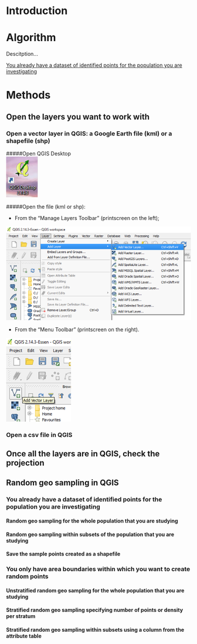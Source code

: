 # Introduction




# Algorithm

Descitption...  

[You already have a dataset of identified points for the population you are investigating](#you-already-have-a-dataset-of-identified-points-for-the-population-you-are-investigating)

# Methods



##	Open the layers you want to work with

###	Open a vector layer in QGIS: a Google Earth file (kml) or a shapefile (shp)

#####Open QGIS Desktop  
![printscreen](QGIS%20Random%20Geosampling_files/image001.png)

#####Open the file (kml or shp):
-	From the “Manage Layers Toolbar” (printscreen on the left);  

![printscreen](https://github.com/MSF-UK/TAoRM/blob/master/QGIS%20Random%20Geosampling_files/image002.png)

-	From the “Menu Toolbar” (printscreen on the right).  

![printscreen](https://github.com/MSF-UK/TAoRM/blob/master/QGIS%20Random%20Geosampling_files/image003.png)





###	Open a csv file in QGIS


##	Once all the layers are in QGIS, check the projection


##	Random geo sampling in QGIS


###	You already have a dataset of identified points for the population you are investigating


####	Random geo sampling for the whole population that you are studying


####	Random geo sampling within subsets of the population that you are studying


####	Save the sample points created as a shapefile


###	You only have area boundaries within which you want to create random points


####	Unstratified random geo sampling for the whole population that you are studying


####	Stratified random geo sampling specifying number of points or density per stratum


####	Stratified random geo sampling within subsets using a column from the attribute table
